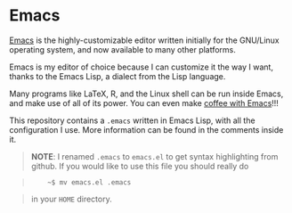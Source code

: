 Emacs
=====

[Emacs][1] is the highly-customizable
editor written initially for the GNU/Linux operating system, and now
available to many other platforms. 

Emacs is my editor of choice because I can customize it the way I want,
thanks to the Emacs Lisp, a dialect from the Lisp language.

Many programs like LaTeX, R, and the Linux shell can be run inside
Emacs, and make use of all of its power. You can even make [coffee with
Emacs](http://www.emacswiki.org/emacs/CoffeeMode)!!!

This repository contains a `.emacs` written in Emacs Lisp, with all the
configuration I use. More information can be found in the comments
inside it.

> **NOTE**: I renamed `.emacs` to `emacs.el` to get syntax highlighting
>  from github. If you would like to use this file you should really do
  
>         ~$ mv emacs.el .emacs
	 
>  in your `HOME` directory.

[1]: http://www.gnu.org/software/emacs "Emacs"
